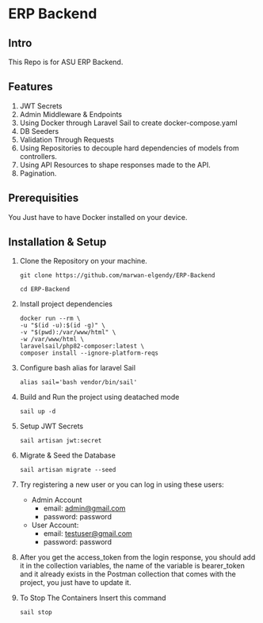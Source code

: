 
# ERP Backend

## Intro
This Repo is for ASU ERP Backend.

## Features
1. JWT Secrets
2. Admin Middleware & Endpoints
3. Using Docker through Laravel Sail to create docker-compose.yaml
4. DB Seeders
5. Validation Through Requests
6. Using Repositories to decouple hard dependencies of models from controllers.
7. Using API Resources to shape responses made to the API.
8. Pagination.

## Prerequisities
 
 You Just have to have Docker installed on your device.

## Installation & Setup

1. Clone the Repository on your machine.
    ```
    git clone https://github.com/marwan-elgendy/ERP-Backend
    ```
    ```
    cd ERP-Backend
    ```
2. Install project dependencies
    ```
    docker run --rm \
    -u "$(id -u):$(id -g)" \
    -v "$(pwd):/var/www/html" \
    -w /var/www/html \
    laravelsail/php82-composer:latest \
    composer install --ignore-platform-reqs
    ```

3. Configure bash alias for laravel Sail
    ```
    alias sail='bash vendor/bin/sail'
    ```
4. Build and Run the project using deatached mode
    ```
    sail up -d
    ```
5. Setup JWT Secrets
    ```
    sail artisan jwt:secret
    ```
6. Migrate & Seed the Database
    ```
    sail artisan migrate --seed
    ```
7. Try registering a new user or you can log in using these users:
    - Admin Account
        - email: admin@gmail.com
        - password: password
    - User Account:
        - email: testuser@gmail.com
        - password: password
8. After you get the access_token from the login response, you should add it in the collection variables, the name of the variable is bearer_token and it already exists in the Postman collection that comes with the project, you just have to update it.
9. To Stop The Containers Insert this command
    ```
    sail stop
    ```

